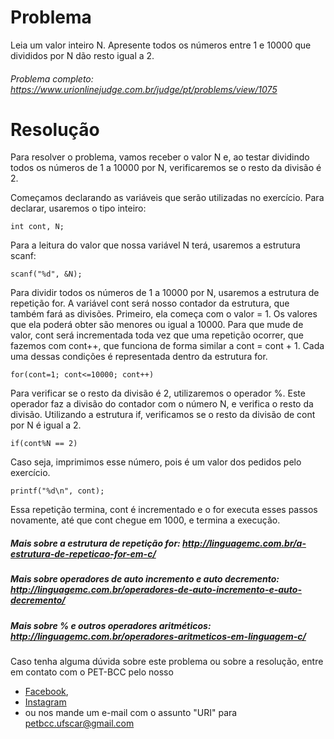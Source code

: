 # Problema

Leia um valor inteiro N. Apresente todos os números entre 1 e 10000 que divididos por N dão resto igual a 2.

###### Problema completo: https://www.urionlinejudge.com.br/judge/pt/problems/view/1075

# Resolução

Para resolver o problema, vamos receber o valor N e, ao testar dividindo todos os números de 1 a 10000 por N, verificaremos se o resto da divisão é 2.

Começamos declarando as variáveis que serão utilizadas no exercício.
Para declarar, usaremos o tipo inteiro:

	int cont, N;

Para a leitura do valor que nossa variável N terá, usaremos a estrutura scanf:

    scanf("%d", &N);

Para dividir todos os números de 1 a 10000 por N, usaremos a estrutura de repetição for.
A variável cont será nosso contador da estrutura, que também fará as divisões. 
Primeiro, ela começa com o valor = 1. Os valores que ela poderá obter são menores ou igual a 10000. Para que mude de valor, cont será incrementada toda vez que uma repetição ocorrer, que fazemos com cont++, que funciona de forma similar a cont = cont + 1. Cada uma dessas condições é representada dentro da estrutura for.

	for(cont=1; cont<=10000; cont++)

Para verificar se o resto da divisão é 2, utilizaremos o operador %. Este operador faz a divisão do contador com o número N, e verifica o resto da divisão.
Utilizando a estrutura if, verificamos se o resto da divisão de cont por N é igual a 2.

	if(cont%N == 2)

Caso seja, imprimimos esse número, pois é um valor dos pedidos pelo exercício.

	printf("%d\n", cont);

Essa repetição termina, cont é incrementado e o for executa esses passos novamente, até que cont chegue em 1000, e termina a execução.


##### Mais sobre a estrutura de repetição for: http://linguagemc.com.br/a-estrutura-de-repeticao-for-em-c/
##### Mais sobre operadores de auto incremento e auto decremento: http://linguagemc.com.br/operadores-de-auto-incremento-e-auto-decremento/
##### Mais sobre % e outros operadores aritméticos: http://linguagemc.com.br/operadores-aritmeticos-em-linguagem-c/


Caso tenha alguma dúvida sobre este problema ou sobre a resolução, entre em contato com o PET-BCC pelo nosso
* [Facebook](https://www.facebook.com/petbcc/),
* [Instagram](https://www.instagram.com/petbcc.ufscar/)
* ou nos mande um e-mail com o assunto "URI" para  petbcc.ufscar@gmail.com
